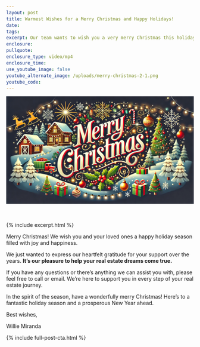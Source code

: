 ```yaml
---
layout: post
title: Warmest Wishes for a Merry Christmas and Happy Holidays!
date:
tags:
excerpt: Our team wants to wish you a very merry Christmas this holiday season.
enclosure:
pullquote:
enclosure_type: video/mp4
enclosure_time:
use_youtube_image: false
youtube_alternate_image: /uploads/merry-christmas-2-1.png
youtube_code:
---
```

![](/uploads/merry-christmas-2-1-1.png)

&nbsp;

{% include excerpt.html %}

Merry Christmas! We wish you and your loved ones a happy holiday season filled with joy and happiness.

We just wanted to express our heartfelt gratitude for your support over the years. **It’s our pleasure to help your real estate dreams come true.**

If you have any questions or there’s anything we can assist you with, please feel free to call or email. We’re here to support you in every step of your real estate journey.

In the spirit of the season, have a wonderfully merry Christmas! Here’s to a fantastic holiday season and a prosperous New Year ahead.

Best wishes,

Willie Miranda

{% include full-post-cta.html %}